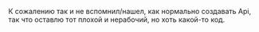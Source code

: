 К сожалению так и не вспомнил/нашел, как нормально создавать Api, так что оставлю тот плохой и нерабочий, но хоть какой-то код.
